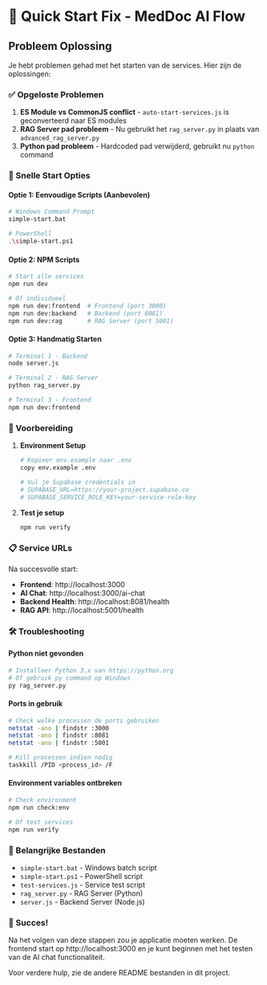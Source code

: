 # 🚀 Quick Start Fix - MedDoc AI Flow

## Probleem Oplossing

Je hebt problemen gehad met het starten van de services. Hier zijn de oplossingen:

### ✅ Opgeloste Problemen

1. **ES Module vs CommonJS conflict** - `auto-start-services.js` is geconverteerd naar ES modules
2. **RAG Server pad probleem** - Nu gebruikt het `rag_server.py` in plaats van `advanced_rag_server.py`
3. **Python pad probleem** - Hardcoded pad verwijderd, gebruikt nu `python` command

### 🎯 Snelle Start Opties

#### Optie 1: Eenvoudige Scripts (Aanbevolen)

```bash
# Windows Command Prompt
simple-start.bat

# PowerShell
.\simple-start.ps1
```

#### Optie 2: NPM Scripts

```bash
# Start alle services
npm run dev

# Of individueel
npm run dev:frontend  # Frontend (port 3000)
npm run dev:backend   # Backend (port 8081)
npm run dev:rag       # RAG Server (port 5001)
```

#### Optie 3: Handmatig Starten

```bash
# Terminal 1 - Backend
node server.js

# Terminal 2 - RAG Server
python rag_server.py

# Terminal 3 - Frontend
npm run dev:frontend
```

### 🔧 Voorbereiding

1. **Environment Setup**

   ```bash
   # Kopieer env.example naar .env
   copy env.example .env

   # Vul je Supabase credentials in
   # SUPABASE_URL=https://your-project.supabase.co
   # SUPABASE_SERVICE_ROLE_KEY=your-service-role-key
   ```

2. **Test je setup**
   ```bash
   npm run verify
   ```

### 📋 Service URLs

Na succesvolle start:

- **Frontend**: http://localhost:3000
- **AI Chat**: http://localhost:3000/ai-chat
- **Backend Health**: http://localhost:8081/health
- **RAG API**: http://localhost:5001/health

### 🛠️ Troubleshooting

#### Python niet gevonden

```bash
# Installeer Python 3.x van https://python.org
# Of gebruik py command op Windows
py rag_server.py
```

#### Ports in gebruik

```bash
# Check welke processen de ports gebruiken
netstat -ano | findstr :3000
netstat -ano | findstr :8081
netstat -ano | findstr :5001

# Kill processen indien nodig
taskkill /PID <process_id> /F
```

#### Environment variables ontbreken

```bash
# Check environment
npm run check:env

# Of test services
npm run verify
```

### 📝 Belangrijke Bestanden

- `simple-start.bat` - Windows batch script
- `simple-start.ps1` - PowerShell script
- `test-services.js` - Service test script
- `rag_server.py` - RAG Server (Python)
- `server.js` - Backend Server (Node.js)

### 🎉 Succes!

Na het volgen van deze stappen zou je applicatie moeten werken. De frontend start op http://localhost:3000 en je kunt beginnen met het testen van de AI chat functionaliteit.

Voor verdere hulp, zie de andere README bestanden in dit project.
